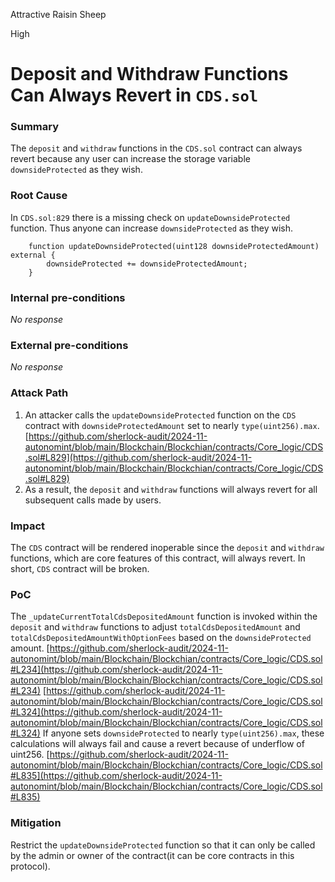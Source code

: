 Attractive Raisin Sheep

High

# Deposit and Withdraw Functions Can Always Revert in `CDS.sol`

### Summary

The `deposit` and `withdraw` functions in the `CDS.sol` contract can always revert because any user can increase the storage variable `downsideProtected` as they wish.

### Root Cause

In `CDS.sol:829` there is a missing check on `updateDownsideProtected` function.
Thus anyone can increase `downsideProtected` as they wish.
```solidity
    function updateDownsideProtected(uint128 downsideProtectedAmount) external {
        downsideProtected += downsideProtectedAmount;
    }
```

### Internal pre-conditions

_No response_

### External pre-conditions

_No response_

### Attack Path

1. An attacker calls the `updateDownsideProtected` function on the `CDS` contract with `downsideProtectedAmount` set to nearly `type(uint256).max`.
[https://github.com/sherlock-audit/2024-11-autonomint/blob/main/Blockchain/Blockchian/contracts/Core_logic/CDS.sol#L829](https://github.com/sherlock-audit/2024-11-autonomint/blob/main/Blockchain/Blockchian/contracts/Core_logic/CDS.sol#L829)
2. As a result, the `deposit` and `withdraw` functions will always revert for all subsequent calls made by users.

### Impact

The `CDS` contract will be rendered inoperable since the `deposit` and `withdraw` functions, which are core features of this contract, will always revert.
In short, `CDS` contract will be broken.

### PoC

The `_updateCurrentTotalCdsDepositedAmount` function is invoked within the `deposit` and `withdraw` functions to adjust `totalCdsDepositedAmount` and `totalCdsDepositedAmountWithOptionFees` based on the `downsideProtected` amount.
[https://github.com/sherlock-audit/2024-11-autonomint/blob/main/Blockchain/Blockchian/contracts/Core_logic/CDS.sol#L234](https://github.com/sherlock-audit/2024-11-autonomint/blob/main/Blockchain/Blockchian/contracts/Core_logic/CDS.sol#L234)
[https://github.com/sherlock-audit/2024-11-autonomint/blob/main/Blockchain/Blockchian/contracts/Core_logic/CDS.sol#L324](https://github.com/sherlock-audit/2024-11-autonomint/blob/main/Blockchain/Blockchian/contracts/Core_logic/CDS.sol#L324)
If anyone sets `downsideProtected` to nearly `type(uint256).max`, these calculations will always fail and cause a revert because of underflow of uint256.
[https://github.com/sherlock-audit/2024-11-autonomint/blob/main/Blockchain/Blockchian/contracts/Core_logic/CDS.sol#L835](https://github.com/sherlock-audit/2024-11-autonomint/blob/main/Blockchain/Blockchian/contracts/Core_logic/CDS.sol#L835)

### Mitigation

Restrict the `updateDownsideProtected` function so that it can only be called by the admin or owner of the contract(it can be core contracts in this protocol).